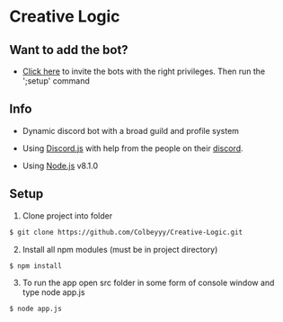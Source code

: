 # Creative Logic

## Want to add the bot?
* [Click here](https://discordapp.com/oauth2/authorize/?permissions=0&scope=bot&client_id=378614988388040704) to invite the bots with the right privileges. Then run the ';setup' command

## Info
* Dynamic discord bot with a broad guild and profile system

* Using [Discord.js](https://github.com/hydrabolt/discord.js/) with help from the people on their [discord](https://discord.gg/bRCvFy9).

* Using [Node.js](https://nodejs.org/en/) v8.1.0

## Setup
1. Clone project into folder
```sh
$ git clone https://github.com/Colbeyyy/Creative-Logic.git
```
2. Install all npm modules (must be in project directory)
```sh
$ npm install
```
3. To run the app open src folder in some form of console window and type node app.js
```sh
$ node app.js
```